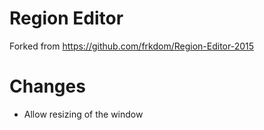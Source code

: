 # Region Editor

Forked from https://github.com/frkdom/Region-Editor-2015

# Changes
- Allow resizing of the window